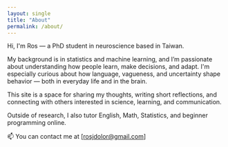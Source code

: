 ```yaml
---
layout: single
title: "About"
permalink: /about/
---
```


Hi, I'm Ros — a PhD student in neuroscience based in Taiwan.

My background is in statistics and machine learning, and I’m passionate about understanding how people learn, make decisions, and adapt. I'm especially curious about how language, vagueness, and uncertainty shape behavior — both in everyday life and in the brain.

This site is a space for sharing my thoughts, writing short reflections, and connecting with others interested in science, learning, and communication.

Outside of research, I also tutor English, Math, Statistics, and beginner programming online.

📫 You can contact me at [rosjdolor@gmail.com]

